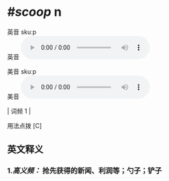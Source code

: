 # ***\#scoop*** n
英音 skuːp  
英音
<audio src="./media/scoop-B.aac" controls="controls"></audio>

美音 skuːp  
美音
<audio src="./media/scoop.aac" controls="controls"></audio>



| 词频 1 |  

用法点拨  [C] 

英文释义
---
### 1.*高义频：* **抢先获得的新闻、利润等；勺子；铲子**  


